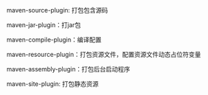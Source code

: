
maven-source-plugin: 打包包含源码

maven-jar-plugin：打jar包

maven-compile-plugin：编译配置

maven-resource-plugin：打包资源文件，配置资源文件动态占位符变量

maven-assembly-plugin：打包后台启动程序

maven-site-plugin: 打包静态资源



